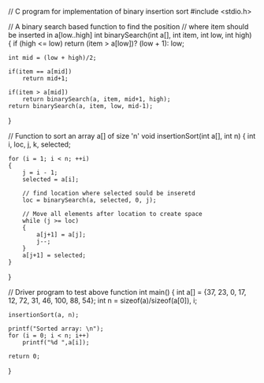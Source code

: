 

// C program for implementation of binary insertion sort 
#include <stdio.h> 
  
// A binary search based function to find the position 
// where item should be inserted in a[low..high] 
int binarySearch(int a[], int item, int low, int high) 
{ 
    if (high <= low) 
        return (item > a[low])?  (low + 1): low; 
  
    int mid = (low + high)/2; 
  
    if(item == a[mid]) 
        return mid+1; 
  
    if(item > a[mid]) 
        return binarySearch(a, item, mid+1, high); 
    return binarySearch(a, item, low, mid-1); 
} 
  
// Function to sort an array a[] of size 'n' 
void insertionSort(int a[], int n) 
{ 
    int i, loc, j, k, selected; 
  
    for (i = 1; i < n; ++i) 
    { 
        j = i - 1; 
        selected = a[i]; 
  
        // find location where selected sould be inseretd 
        loc = binarySearch(a, selected, 0, j); 
  
        // Move all elements after location to create space 
        while (j >= loc) 
        { 
            a[j+1] = a[j]; 
            j--; 
        } 
        a[j+1] = selected; 
    } 
} 
  
// Driver program to test above function 
int main() 
{ 
    int a[] = {37, 23, 0, 17, 12, 72, 31, 
              46, 100, 88, 54}; 
    int n = sizeof(a)/sizeof(a[0]), i; 
  
    insertionSort(a, n); 
  
    printf("Sorted array: \n"); 
    for (i = 0; i < n; i++) 
        printf("%d ",a[i]); 
  
    return 0; 
} 

